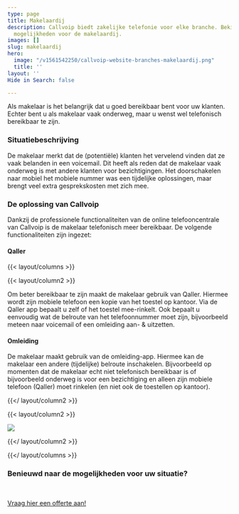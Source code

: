 ```yaml
---
type: page
title: Makelaardij
description: Callvoip biedt zakelijke telefonie voor elke branche. Bekijk hier de
  mogelijkheden voor de makelaardij.
images: []
slug: makelaardij
hero:
  image: "/v1561542250/callvoip-website-branches-makelaardij.png"
  title: ''
layout: ''
Hide in Search: false

---
```

Als makelaar is het belangrijk dat u goed bereikbaar bent voor uw klanten. Echter bent u als makelaar vaak onderweg, maar u wenst wel telefonisch bereikbaar te zijn.

### Situatiebeschrijving

De makelaar merkt dat de (potentiële) klanten het vervelend vinden dat ze vaak belanden in een voicemail. Dit heeft als reden dat de makelaar vaak onderweg is met andere klanten voor bezichtigingen. Het doorschakelen naar mobiel het mobiele nummer was een tijdelijke oplossingen, maar brengt veel extra gesprekskosten met zich mee.

### De oplossing van Callvoip

Dankzij de professionele functionaliteiten van de online telefooncentrale van Callvoip is de makelaar telefonisch meer bereikbaar. De volgende functionaliteiten zijn ingezet:

#### Qaller

{{< layout/columns >}}

{{< layout/column2 >}}

Om beter bereikbaar te zijn maakt de makelaar gebruik van Qaller. Hiermee wordt zijn mobiele telefoon een kopie van het toestel op kantoor. Via de Qaller app bepaalt u zelf of het toestel mee-rinkelt. Ook bepaalt u eenvoudig wat de belroute van het telefoonnummer moet zijn, bijvoorbeeld meteen naar voicemail of een omleiding aan- & uitzetten.

#### Omleiding

De makelaar maakt gebruik van de omleiding-app. Hiermee kan de makelaar een andere (tijdelijke) belroute inschakelen. Bijvoorbeeld op momenten dat de makelaar echt niet telefonisch bereikbaar is of bijvoorbeeld onderweg is voor een bezichtiging en alleen zijn mobiele telefoon (Qaller) moet rinkelen (en niet ook de toestellen op kantoor).

{{</ layout/column2 >}}

{{< layout/column2 >}}

![](https://res.cloudinary.com/callvoip/image/upload/v1566556616/mock_up_phone_oneplus_icmuae.png)

{{</ layout/column2 >}}

{{</ layout/columns >}}

### Benieuwd naar de mogelijkheden voor uw situatie?

<br>

<a href="/offerte/" class="button">Vraag hier een offerte aan!</a>
